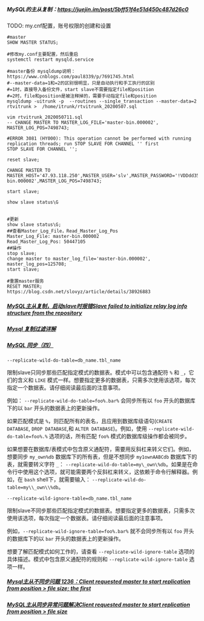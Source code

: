 ##### MySQL的主从复制：https://juejin.im/post/5bff51f4e51d450c487d26c0

TODO: my.cnf配置，账号权限的创建和设置

```mysql
#master
SHOW MASTER STATUS;

#修改my.conf主要配置，然后重启
systemctl restart mysqld.service

#master备份 mysqldump说明：https://www.cnblogs.com/paul8339/p/7691745.html
#--master-data=1和=2的区别很明显，只是自动执行和手工执行的区别
#=1时，直接导入备份文件，start slave不需要指定file和position
#=2时，file和position是被注释掉的，需要手动指定file和position
mysqldump -uitrunk -p  --routines --single_transaction --master-data=2 rtvitrunk >  /home/itrunk/rtvitrunk_20200507.sql

vim rtvitrunk_2020050711.sql
-- CHANGE MASTER TO MASTER_LOG_FILE='master-bin.000002', MASTER_LOG_POS=7498743;

#ERROR 3081 (HY000): This operation cannot be performed with running replication threads; run STOP SLAVE FOR CHANNEL '' first
STOP SLAVE FOR CHANNEL '';

reset slave;

CHANGE MASTER TO MASTER_HOST='47.93.118.250',MASTER_USER='slv',MASTER_PASSWORD='!VDDdd357!',MASTER_LOG_FILE='master-bin.000002',MASTER_LOG_POS=7498743;

start slave;

show slave status\G


#更新
show slave status\G;
##查看Master_Log_File，Read_Master_Log_Pos
Master_Log_File: master-bin.000002
Read_Master_Log_Pos: 50447105
##操作
stop slave;
change master to master_log_file='master-bin.000002', master_log_pos=125708;
start slave;

#重置master服务
RESET MASTER;
https://blog.csdn.net/slovyz/article/details/38926883
```





##### [MySQL主从复制，启动slave时报错Slave failed to initialize relay log info structure from the repository](https://blog.csdn.net/weixin_37998647/article/details/79950133)

##### [Mysql 复制过滤详解](https://keithlan.github.io/2015/11/02/mysql_replicate_rule/)

##### [MySQL 同步（四）](https://dp.imysql.com:8080/node/58)

```
--replicate-wild-do-table=db_name.tbl_name
```

限制slave只同步那些匹配指定模式的数据表。模式中可以包含通配符 `%` 和 `_`，它们的含义和 `LIKE` 模式一样。想要指定更多的数据表，只需多次使用该选项，每次指定一个数据表。请仔细阅读最后面的注意事项。

例如： `--replicate-wild-do-table=foo%.bar%` 会同步所有以 `foo` 开头的数据库下的以 `bar` 开头的数据表上的更新操作。

如果匹配模式是 `%`，则匹配所有的表名，且应用到数据库级语句(`CREATE DATABASE`, `DROP DATABASE`,和 `ALTER DATABASE`)。例如，使用 `--replicate-wild-do-table=foo%.%` 选项的话，所有匹配 `foo%` 模式的数据库级操作都会被同步。

如果想要在数据库/表模式中包含原义通配符，需要用反斜杠来转义它们。例如，想要同步 `my_own%db` 数据库下的所有表，但是不想同步 `my1ownAABCdb` 数据库下的表，就需要转义字符 `_`： `--replicate-wild-do-table=my\_own\%db`。如果是在命令行中使用这个选项，就可能需要两个反斜杠来转义，这依赖于命令行解释器。例如，在 `bash` shell下，就需要输入： `--replicate-wild-do-table=my\\_own\\%db`。

```
--replicate-wild-ignore-table=db_name.tbl_name
```

限制slave不同步那些匹配指定模式的数据表。想要指定更多的数据表，只需多次使用该选项，每次指定一个数据表。请仔细阅读最后面的注意事项。

例如，`--replicate-wild-ignore-table=foo%.bar%` 就不会同步所有以 `foo` 开头的数据库下的以 `bar` 开头的数据表上的更新操作。

想要了解匹配模式如何工作的，请查看 `--replicate-wild-ignore-table` 选项的具体描述。模式中包含原义通配符的规则和 `--replicate-wild-ignore-table` 选项一样。



##### [Mysql主从不同步问题 1236：Client requested master to start replication from position > file size; the first](https://blog.csdn.net/fly43108622/article/details/86743113)

##### [MySQL主从同步异常问题解决Client requested master to start replication from position > file size](https://www.cnblogs.com/huligong1234/p/7998514.html)